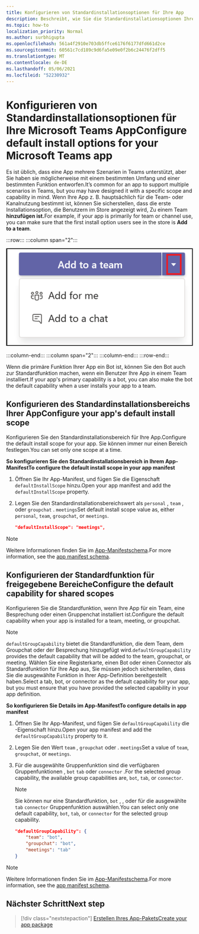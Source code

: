 ```yaml
---
title: Konfigurieren von Standardinstallationsoptionen für Ihre App
description: Beschreibt, wie Sie die Standardinstallationsoptionen Ihrer App angeben.
ms.topic: how-to
localization_priority: Normal
ms.author: surbhigupta
ms.openlocfilehash: 561a4f2910e703db5ffce6176f6177dfd661d2ce
ms.sourcegitcommit: 60561c7cd189c9d6fa5e09e0f2b6c24476f2dff5
ms.translationtype: MT
ms.contentlocale: de-DE
ms.lasthandoff: 05/06/2021
ms.locfileid: "52230932"
---
```

# <a name="configure-default-install-options-for-your-microsoft-teams-app"></a><span data-ttu-id="117e7-103">Konfigurieren von Standardinstallationsoptionen für Ihre Microsoft Teams App</span><span class="sxs-lookup"><span data-stu-id="117e7-103">Configure default install options for your Microsoft Teams app</span></span>

<span data-ttu-id="117e7-104">Es ist üblich, dass eine App mehrere Szenarien in Teams unterstützt, aber Sie haben sie möglicherweise mit einem bestimmten Umfang und einer bestimmten Funktion entworfen.</span><span class="sxs-lookup"><span data-stu-id="117e7-104">It’s common for an app to support multiple scenarios in Teams, but you may have designed it with a specific scope and capability in mind.</span></span> <span data-ttu-id="117e7-105">Wenn Ihre App z. B. hauptsächlich für die Team- oder Kanalnutzung bestimmt ist, können Sie sicherstellen, dass die erste Installationsoption, die Benutzern im Store angezeigt wird, Zu einem Team **hinzufügen ist.**</span><span class="sxs-lookup"><span data-stu-id="117e7-105">For example, if your app is primarily for team or channel use, you can make sure that the first install option users see in the store is **Add to a team**.</span></span>

:::row:::
   :::column span="2":::

![Hinzufügen eines App-Dropdownbeispiels](../../assets/images/compose-extensions/addanapp.png)

   :::column-end:::
   :::column span="2":::
   :::column-end:::
:::row-end:::

<span data-ttu-id="117e7-107">Wenn die primäre Funktion Ihrer App ein Bot ist, können Sie den Bot auch zur Standardfunktion machen, wenn ein Benutzer Ihre App in einem Team installiert.</span><span class="sxs-lookup"><span data-stu-id="117e7-107">If your app's primary capability is a bot, you can also make the bot the default capability when a user installs your app to a team.</span></span>

## <a name="configure-your-apps-default-install-scope"></a><span data-ttu-id="117e7-108">Konfigurieren des Standardinstallationsbereichs Ihrer App</span><span class="sxs-lookup"><span data-stu-id="117e7-108">Configure your app's default install scope</span></span>

<span data-ttu-id="117e7-109">Konfigurieren Sie den Standardinstallationsbereich für Ihre App.</span><span class="sxs-lookup"><span data-stu-id="117e7-109">Configure the default install scope for your app.</span></span> <span data-ttu-id="117e7-110">Sie können immer nur einen Bereich festlegen.</span><span class="sxs-lookup"><span data-stu-id="117e7-110">You can set only one scope at a time.</span></span>

<span data-ttu-id="117e7-111">**So konfigurieren Sie den Standardinstallationsbereich in Ihrem App-Manifest**</span><span class="sxs-lookup"><span data-stu-id="117e7-111">**To configure the default install scope in your app manifest**</span></span>

1. <span data-ttu-id="117e7-112">Öffnen Sie Ihr App-Manifest, und fügen Sie die Eigenschaft `defaultInstallScope` hinzu.</span><span class="sxs-lookup"><span data-stu-id="117e7-112">Open your app manifest and add the `defaultInstallScope` property.</span></span>
2. <span data-ttu-id="117e7-113">Legen Sie den Standardinstallationsbereichswert als `personal` , `team` , oder `groupchat` . `meetings`</span><span class="sxs-lookup"><span data-stu-id="117e7-113">Set default install scope value as, either `personal`, `team`, `groupchat`, or `meetings`.</span></span>

    ```json
    "defaultInstallScope": "meetings",
    ```

> [!NOTE]
> <span data-ttu-id="117e7-114">Weitere Informationen finden Sie im [App-Manifestschema](~/resources/schema/manifest-schema.md).</span><span class="sxs-lookup"><span data-stu-id="117e7-114">For more information, see the [app manifest schema](~/resources/schema/manifest-schema.md).</span></span>

## <a name="configure-the-default-capability-for-shared-scopes"></a><span data-ttu-id="117e7-115">Konfigurieren der Standardfunktion für freigegebene Bereiche</span><span class="sxs-lookup"><span data-stu-id="117e7-115">Configure the default capability for shared scopes</span></span>

<span data-ttu-id="117e7-116">Konfigurieren Sie die Standardfunktion, wenn Ihre App für ein Team, eine Besprechung oder einen Gruppenchat installiert ist.</span><span class="sxs-lookup"><span data-stu-id="117e7-116">Configure the default capability when your app is installed for a team, meeting, or groupchat.</span></span>

> [!NOTE]
> <span data-ttu-id="117e7-117">`defaultGroupCapability` bietet die Standardfunktion, die dem Team, dem Groupchat oder der Besprechung hinzugefügt wird.</span><span class="sxs-lookup"><span data-stu-id="117e7-117">`defaultGroupCapability` provides the default capability that will be added to the team, groupchat, or meeting.</span></span> <span data-ttu-id="117e7-118">Wählen Sie eine Registerkarte, einen Bot oder einen Connector als Standardfunktion für Ihre App aus, Sie müssen jedoch sicherstellen, dass Sie die ausgewählte Funktion in Ihrer App-Definition bereitgestellt haben.</span><span class="sxs-lookup"><span data-stu-id="117e7-118">Select a tab, bot, or connector as the default capability for your app, but you must ensure that you have provided the selected capability in your app definition.</span></span>

<span data-ttu-id="117e7-119">**So konfigurieren Sie Details im App-Manifest**</span><span class="sxs-lookup"><span data-stu-id="117e7-119">**To configure details in app manifest**</span></span>

1. <span data-ttu-id="117e7-120">Öffnen Sie Ihr App-Manifest, und fügen Sie `defaultGroupCapability` die -Eigenschaft hinzu.</span><span class="sxs-lookup"><span data-stu-id="117e7-120">Open your app manifest and add the `defaultGroupCapability` property to it.</span></span>
2. <span data-ttu-id="117e7-121">Legen Sie den Wert `team` , `groupchat` oder . `meetings`</span><span class="sxs-lookup"><span data-stu-id="117e7-121">Set a value of `team`, `groupchat`, or `meetings`.</span></span>
3. <span data-ttu-id="117e7-122">Für die ausgewählte Gruppenfunktion sind die verfügbaren Gruppenfunktionen , `bot` `tab` oder `connector` .</span><span class="sxs-lookup"><span data-stu-id="117e7-122">For the selected group capability, the available group capabilities are, `bot`, `tab`, or `connector`.</span></span> 

    > [!NOTE]
    > <span data-ttu-id="117e7-123">Sie können nur eine Standardfunktion, `bot` , , oder für die ausgewählte `tab` `connector` Gruppenfunktion auswählen.</span><span class="sxs-lookup"><span data-stu-id="117e7-123">You can select only one default capability, `bot`, `tab`, or `connector` for the selected group capability.</span></span>

    ```json
    "defaultGroupCapability": {
        "team": "bot",
        "groupchat": "bot",
        "meetings": "tab"
    }
    ```

> [!NOTE]
> <span data-ttu-id="117e7-124">Weitere Informationen finden Sie im [App-Manifestschema](~/resources/schema/manifest-schema.md).</span><span class="sxs-lookup"><span data-stu-id="117e7-124">For more information, see the [app manifest schema](~/resources/schema/manifest-schema.md).</span></span>

## <a name="next-step"></a><span data-ttu-id="117e7-125">Nächster Schritt</span><span class="sxs-lookup"><span data-stu-id="117e7-125">Next step</span></span>

> [!div class="nextstepaction"]
> [<span data-ttu-id="117e7-126">Erstellen Ihres App-Pakets</span><span class="sxs-lookup"><span data-stu-id="117e7-126">Create your app package</span></span>](~/concepts/build-and-test/apps-package.md)
